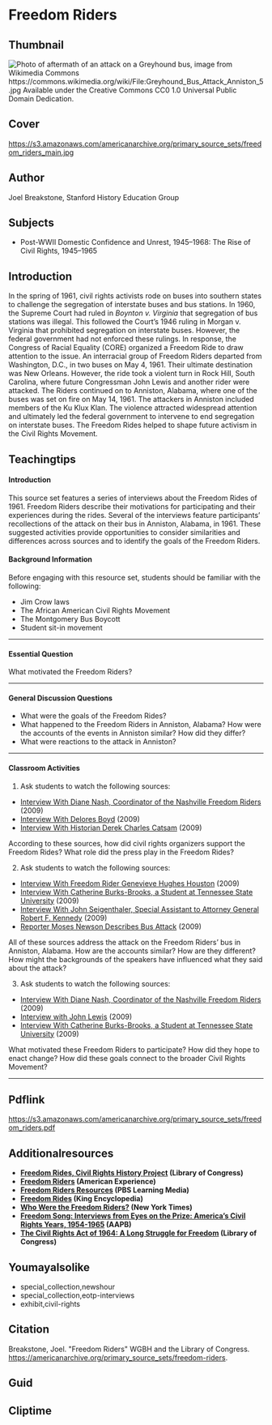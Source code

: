 # Freedom Riders

## Thumbnail

![Photo of aftermath of an attack on a Greyhound bus, image from Wikimedia Commons https://commons.wikimedia.org/wiki/File:Greyhound_Bus_Attack_Anniston_5.jpg Available under the Creative Commons CC0 1.0 Universal Public Domain Dedication.](https://s3.amazonaws.com/americanarchive.org/primary_source_sets/freedom_riders_thumbnail.jpg "Photo of aftermath of an attack on a Greyhound bus")

## Cover
https://s3.amazonaws.com/americanarchive.org/primary_source_sets/freedom_riders_main.jpg

## Author

Joel Breakstone, Stanford History Education Group

## Subjects

- Post-WWII Domestic Confidence and Unrest, 1945–1968: The Rise of Civil Rights, 1945–1965

## Introduction

In the spring of 1961, civil rights activists rode on buses into southern states to challenge the segregation of interstate buses and bus stations. In 1960, the Supreme Court had ruled in _Boynton v. Virginia_ that segregation of bus stations was illegal. This followed the Court’s 1946 ruling in Morgan v. Virginia that prohibited segregation on interstate buses. However, the federal government had not enforced these rulings. In response, the Congress of Racial Equality (CORE) organized a Freedom Ride to draw attention to the issue. An interracial group of Freedom Riders departed from Washington, D.C., in two buses on May 4, 1961. Their ultimate destination was New Orleans. However, the ride took a violent turn in Rock Hill, South Carolina, where future Congressman John Lewis and another rider were attacked. The Riders continued on to Anniston, Alabama, where one of the buses was set on fire on May 14, 1961. The attackers in Anniston included members of the Ku Klux Klan. The violence attracted widespread attention and ultimately led the federal government to intervene to end segregation on interstate buses. The Freedom Rides helped to shape future activism in the Civil Rights Movement. 

## Teachingtips

#### Introduction

This source set features a series of interviews about the Freedom Rides of 1961. Freedom Riders describe their motivations for participating and their experiences during the rides. Several of the interviews feature participants’ recollections of the attack on their bus in Anniston, Alabama, in 1961. These suggested activities provide opportunities to consider similarities and differences across sources and to identify the goals of the Freedom Riders.  

#### Background Information

Before engaging with this resource set, students should be familiar with the following:

- Jim Crow laws
- The African American Civil Rights Movement
- The Montgomery Bus Boycott
- Student sit-in movement

<hr>

#### Essential Question 

What motivated the Freedom Riders? 

<hr>

#### General Discussion Questions

- What were the goals of the Freedom Rides? 
- What happened to the Freedom Riders in Anniston, Alabama? How were the accounts of the events in Anniston similar? How did they differ? 
- What were reactions to the attack in Anniston?  

<hr>

#### Classroom Activities

1) Ask students to watch the following sources:   

- [Interview With Diane Nash, Coordinator of the Nashville Freedom Riders](/primary_source_sets/freedom-riders/1-15-2f7jq0tn9b) (2009)
- [Interview With Delores Boyd](/primary_source_sets/freedom-riders/3-15-kk94747w1f) (2009)
- [Interview With Historian Derek Charles Catsam](/primary_source_sets/freedom-riders/4-15-930ns0mt6x) (2009)

According to these sources, how did civil rights organizers support the Freedom Rides? What role did the press play in the Freedom Rides? 


2) Ask students to watch the following sources: 

- [Interview With Freedom Rider Genevieve Hughes Houston](/primary_source_sets/freedom-riders/6-15-z31ng4hz6b) (2009)
- [Interview With Catherine Burks-Brooks, a Student at Tennessee State University](/primary_source_sets/freedom-riders/10-15-dv1cj88k88 ) (2009)
- [Interview With John Seigenthaler, Special Assistant to Attorney General Robert F. Kennedy](/primary_source_sets/freedom-riders/8-15-mc8rb6x31v) (2009)
- [Reporter Moses Newson Describes Bus Attack](/primary_source_sets/freedom-riders/7-15-b27pn8zb5z) (2009)

All of these sources address the attack on the Freedom Riders’ bus in Anniston, Alabama. How are the accounts similar? How are they different? How might the backgrounds of the speakers have influenced what they said about the attack? 


3) Ask students to watch the following sources: 

- [Interview With Diane Nash, Coordinator of the Nashville Freedom Riders](/primary_source_sets/freedom-riders/1-15-2f7jq0tn9b) (2009)
- [Interview with John Lewis](/primary_source_sets/freedom-riders/2-15-tx3513w36f) (2009)
- [Interview With Catherine Burks-Brooks, a Student at Tennessee State University](/primary_source_sets/freedom-riders/10-15-dv1cj88k88 ) (2009)

What motivated these Freedom Riders to participate? How did they hope to enact change? How did these goals connect to the broader Civil Rights Movement? 

<hr>

## Pdflink

https://s3.amazonaws.com/americanarchive.org/primary_source_sets/freedom_riders.pdf



## Additionalresources

- **[Freedom Rides, Civil Rights History Project](https://www.loc.gov/collections/civil-rights-history-project/?fa=subject%3Afreedom+rides) (Library of Congress)**
- **[Freedom Riders](https://www.pbs.org/wgbh/americanexperience/films/freedomriders/) (American Experience)** 
- **[Freedom Riders Resources](https://mass.pbslearningmedia.org/collection/frriders/) (PBS Learning Media)** 
- **[Freedom Rides](https://kinginstitute.stanford.edu/encyclopedia/freedom-rides) (King Encyclopedia)**
- **[Who Were the Freedom Riders?](https://www.nytimes.com/2020/07/18/us/politics/freedom-riders-john-lewis-work.html) (New York Times)** 
- **[Freedom Song: Interviews from Eyes on the Prize: America’s Civil Rights Years, 1954-1965](https://americanarchive.org/exhibits/eotp) (AAPB)** 
- **[The Civil Rights Act of 1964: A Long Struggle for Freedom](https://www.loc.gov/exhibits/civil-rights-act/) (Library of Congress)**  


## Youmayalsolike
- special_collection,newshour
- special_collection,eotp-interviews
- exhibit,civil-rights

## Citation

Breakstone, Joel. "Freedom Riders" WGBH and the Library of Congress. https://americanarchive.org/primary_source_sets/freedom-riders.

## Guid
## Cliptime
